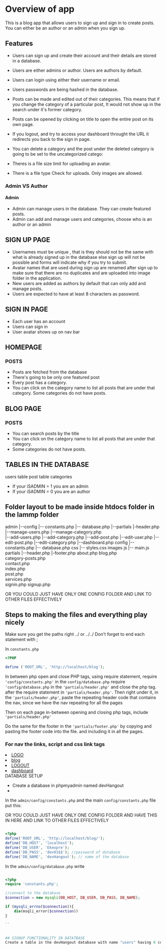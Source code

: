 # Overview of app

This is a blog app that allows users to sign up and sign in to create posts. You can either be an author or an admin when you sign up.

## Features

- Users can sign up and create their account and their details are stored in a database.
- Users are either admins or author. Users are authors by default.
- Users can login using either their username or email.
- Users passwords are being hashed in the database.

- Posts can be made and edited out of their categories.
  This means that if you change the category of a particular post, It would not show up in the search under it's
  former category.
- Posts can be opened by clicking on title to open the entire post on its own page.
- If you logout, and try to access your dashboard throught the URL it redirects you back to the sign in page.

- You can delete a category and the post under the deleted category is going to be set to the uncategorized catego:
- Theres is a file size limit for uploading an avatar.
- There is a file type Check for uploads. Only images are allowed.

### Admin VS Author

#### Admin

- Admin can manage users in the database. They can create featured posts.
- Admin can add and manage users and categories, choose who is an author or an admin

## SIGN UP PAGE

- Usernames must be unique , that is they should not be the same with what is already signed up
  in the database else sign up will not be possible and forms will indicate why if you try to submit.
- Avatar names that are used during sign up are renamed after sign up to make sure that there are no duplicates
  and are uploaded into image folder in the application.
- New users are added as authors by default that can only add and manage posts.
- Users are expected to have at least 8 characters as password.

## SIGN IN PAGE

- Each user has an account
- Users can sign in
- User avatar shows up on nav bar

## HOMEPAGE

### POSTS

- Posts are fetched from the database
- There's going to be only one featured post
- Every post has a category.
- You can click on the category name to list all posts that are under that category.
  Some categories do not have posts.

## BLOG PAGE

### POSTS

- You can search posts by the title
- You can click on the category name to list all posts that are under that category.
- Some categories do not have posts.

## TABLES IN THE DATABASE

users table
post table
categories

- If your iSADMIN = 1 you are an admin
- If your iSADMIN = 0 you are an author

## Folder layout to be made inside htdocs folder in the lammp folder

admin
|--config
   |-- constants.php
   |-- database.php
|--partials
|-header.php
|--manage-users.php
|--manage-category.php  
 |--add-users.php
|--add-category.php
|--add-post.php
|--edit-user.php
|--edit-post.php
|--edit-category.php
|--dashboard.php
config
|-- constants.php
|-- database.php
css
|-- styles.css
images
js
|-- main.js
partials
|--header.php
|-footer.php
about.php
blog.php  
category-posts.php  
contact.php  
index.php  
post.php  
services.php  
signin.php
signup.php

OR YOU COULD JUST HAVE ONLY ONE CONFIG FOLDER AND LINK TO OTHER FILES EFFECTIVELY


## Steps to making the files and everything play nicely

Make sure you get the paths right ../ or ../../
Don't forget to end each statement with ;


In ```constants.php```

```php
<?PHP

define ('ROOT_URL', 'http://localhost/blog');

```

In between php open and close PHP tags, using require statement,
require  ``'config/constants.php'`` in the ``config/database.php``
require  ``'config/database.php`` in the ``'partials/header.php'`` and close the php tag. after the require statement in ``'partials/header.php'``.
Then right under it, in the ``'partials/header.php'``, paste the repeating header code that contains the nav,  since we have the nav repeating for all the pages

Then on each page in-between opening and closing php tags,
include ``'partials/header.php'``

Do the same for the footer in the ``'partials/footer.php'`` by copying and pasting the footer code into the file. and including it in all the pages.

### For nav the links, script and css link tags
<li> <a href="<?=ROOT_URL ?>blog.php">LOGO</a></li>
<li> <a href="<?=ROOT_URL ?>blog.php">blog</a></li>
<li> <a href="<?=ROOT_URL ?>logout.php">LOGOUT</a></li>
<li> <a href="<?=ROOT_URL ?>admin/index.php">dashboard</a></li> 

<script src="<?=ROOT_URL ?>js/main.js"></script>
<link href="<?=ROOT_URL ?>css/styles.css" type="text/css></link> 

 and so on for all the links that leads to its own page. Do the same for the script tags and css link tags


 LOGGING FUNCTIONALITY
``header.php`` in ``admin/partials`` is where we check who is logged in.

we are going to require ``'config/database.php'`` in the  ``admin/partials/header.php`` in between opening and closing php tags and it will also include the common pasted header code that includes the 
just after, just like the last time with other pages.


### DATABASE SETUP

- Create a database in phpmyadmin named devHangout
- 



In the ```admin/config/constants.php``` and the main ```config/constants.php``` file put this:

OR YOU COULD JUST HAVE ONLY ONE CONFIG FOLDER AND HAVE THIS IN HERE AND LINK TO OTHER FILES EFFECTIVELY

```php

<?php
define('ROOT_URL', 'http://localhost/blog/');
define('DB_HOST', 'localhost');
define('DB_USER', 'Ekeopre');
define('DB_PASS', 'dev91$$'); //password of database
define('DB_NAME', 'devHangout'); // name of the database

```

In the ```admin/config/database.php``` write

```php

<?php
require 'constants.php';

//connect to the database
$connection = new mysqli(DB_HOST, DB_USER, DB_PASS, DB_NAME);

if (mysqli_errno($connection)){
    die(msqli_error($connection))
}

``


## SIGNUP FUNCTIONALITY IN DATATBASE
Create a table in the devHangout database with name "users" having 8 columns to match the number of sign up input requirement





